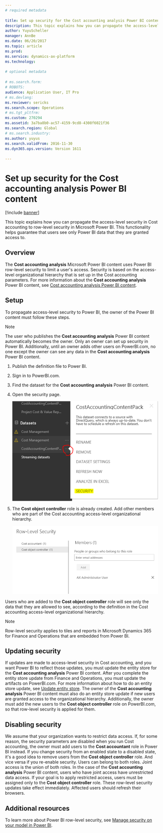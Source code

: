 ```yaml
---
# required metadata

title: Set up security for the Cost accounting analysis Power BI content
description: This topic explains how you can propagate the access-level security in Cost accounting to row-level security in Microsoft Power BI. This functionality helps guarantee that users see only Power BI data that they are granted access to.
author: YuyuScheller
manager: AnnBe
ms.date: 06/20/2017
ms.topic: article
ms.prod: 
ms.service: dynamics-ax-platform
ms.technology: 

# optional metadata

# ms.search.form: 
# ROBOTS: 
audience: Application User, IT Pro
# ms.devlang: 
ms.reviewer: sericks
ms.search.scope: Operations
# ms.tgt_pltfrm: 
ms.custom: 270294
ms.assetid: 3a7ba8b0-ac57-4159-9cd8-4308f6021f36
ms.search.region: Global
# ms.search.industry: 
ms.author: yuyus
ms.search.validFrom: 2016-11-30
ms.dyn365.ops.version: Version 1611

---
```


# Set up security for the Cost accounting analysis Power BI content

[!include [banner](../includes/banner.md)]

This topic explains how you can propagate the access-level security in Cost accounting to row-level security in Microsoft Power BI. This functionality helps guarantee that users see only Power BI data that they are granted access to.

## Overview

The **Cost accounting analysis** Microsoft Power BI content uses Power BI row-level security to limit a user's access. Security is based on the access-level organizational hierarchy that is set up in the Cost accounting parameters. For more information about the **Cost accounting analysis** Power BI content, see [Cost accounting analysis Power BI content](cost-accounting-analysis-content-pack.md).

## Setup
To propagate access-level security to Power BI, the owner of the Power BI content must follow these steps.

> [!NOTE]
> The user who publishes the **Cost accounting analysis** Power BI content automatically becomes the owner. Only an owner can set up security in Power BI. Additionally, until an owner adds other users on PowerBI.com, no one except the owner can see any data in the **Cost accounting analysis** Power BI content.

1. Publish the definition file to Power BI.
2. Sign in to PowerBI.com.
3. Find the dataset for the **Cost accounting analysis** Power BI content.
4. Open the security page.

    ![Opening the security page](./media/CA-picture-1.png)

5. The **Cost object controller** role is already created. Add other members who are part of the Cost accounting access-level organizational hierarchy.

    ![Adding members](./media/CA-picture-2.png)

Users who are added to the **Cost object controller** role will see only the data that they are allowed to see, according to the definition in the Cost accounting access-level organizational hierarchy.

> [!NOTE]
> Row-level security applies to tiles and reports in Microsoft Dynamics 365 for Finance and Operations that are embedded from Power BI.

## Updating security
If updates are made to access-level security in Cost accounting, and you want Power BI to reflect those updates, you must update the entity store for the **Cost accounting analysis** Power BI content. After you complete the entity store update from Finance and Operations, you must update the artifacts on PowerBI.com. For more information about how to do an entity store update, see [Update entity store](power-bi-integration-entity-store.md#update-entity-store). The owner of the **Cost accounting analysis** Power BI content must also do an entity store update if new users are granted access to the organizational hierarchy. Additionally, the owner must add the new users to the **Cost object controller** role on PowerBI.com, so that row-level security is applied for them.

## Disabling security
We assume that your organization wants to restrict data access. If, for some reason, the security parameters are disabled when you run Cost accounting, the owner must add users to the **Cost accountant** role in Power BI instead. If you change security from an enabled state to a disabled state, it's a good idea to remove users from the **Cost object controller** role. And vice versa if you re-enable security. Users can belong to both roles. Joint access is the union of both roles. In the case of the **Cost accounting analysis** Power BI content, users who have joint access have unrestricted data access. If your goal is to apply restricted access, users must be assigned only to the **Cost object controller** role. These row-level security updates take effect immediately. Affected users should refresh their browsers.

## Additional resources
To learn more about Power BI row-level security, see [Manage security on your model in Power BI](https://powerbi.microsoft.com/en-us/documentation/powerbi-admin-rls/#manage-security-on-your-model).
